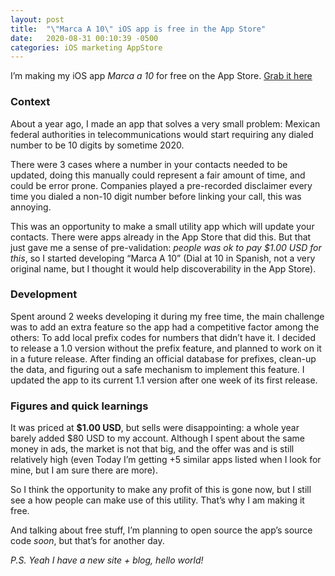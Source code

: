 ```yaml
---
layout: post
title:  "\"Marca A 10\" iOS app is free in the App Store"
date:   2020-08-31 00:10:39 -0500
categories: iOS marketing AppStore
---
```


I’m making my iOS app _Marca a 10_ for free on the App Store.  [Grab it here][appstore-link]

### Context
About a year ago, I made an app that solves a very small problem: Mexican federal authorities in telecommunications would start requiring any dialed number to be 10 digits by sometime 2020. 

There were 3 cases where a number in your contacts needed to be updated, doing this manually could represent a fair amount of time, and could be error prone. Companies played a pre-recorded disclaimer every time you dialed a non-10 digit number before linking your call, this was annoying.

This was an opportunity to make a small utility app which will update your contacts. There were apps already in the App Store that did this. But that just gave me a sense of pre-validation: _people was ok to pay $1.00 USD for this_, so I started developing “Marca A 10” (Dial at 10 in Spanish, not a very original name, but I thought it would help discoverability in the App Store).

### Development
Spent around 2 weeks developing it during my free time, the main challenge was to add an extra feature so the app had a competitive factor among the others: To add local prefix codes for numbers that didn’t have it.  I decided to release a 1.0 version without the prefix feature, and planned to work on it in a future release. After finding an official database for prefixes, clean-up the data, and figuring out a safe mechanism to implement this feature. I updated the app to its current 1.1 version after one week of its first release.

### Figures and quick learnings
It was priced at **$1.00 USD**, but sells were disappointing: a whole year barely added $80 USD to my account. Although I spent about the same money in ads, the market is not that big, and the offer was and is still relatively high (even Today I’m getting +5 similar apps listed when I look for mine, but I am sure there are more).

So I think the opportunity to make any profit of this is gone now, but I still see a how people can make use of this utility. That’s why I am making it free.

And talking about free stuff, I’m planning to open source the app’s source code _soon_, but that’s for another day.

_P.S. Yeah I have a new site + blog, hello world!_

[appstore-link]: https://apps.apple.com/us/app/id1477759500
